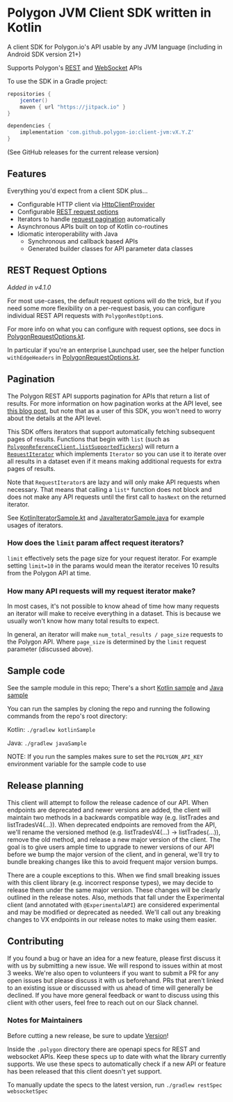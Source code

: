 # Polygon JVM Client SDK written in Kotlin

A client SDK for Polygon.io's API usable by any JVM language (including in Android SDK version 21+)

Supports Polygon's [REST](https://polygon.io/docs/#getting-started) and [WebSocket](https://polygon.io/sockets) APIs

To use the SDK in a Gradle project:
```groovy
repositories {
    jcenter()
    maven { url "https://jitpack.io" }
}

dependencies {
    implementation 'com.github.polygon-io:client-jvm:vX.Y.Z' 
}
```

(See GitHub releases for the current release version)

## Features
Everything you'd expect from a client SDK plus...
- Configurable HTTP client via [HttpClientProvider](src/main/kotlin/io/polygon/kotlin/sdk/HttpClientProvider.kt)
- Configurable [REST request options](#rest-request-options)
- Iterators to handle [request pagination](#pagination) automatically
- Asynchronous APIs built on top of Kotlin co-routines
- Idiomatic interoperability with Java
  - Synchronous and callback based APIs
  - Generated builder classes for API parameter data classes

## REST Request Options

_Added in v4.1.0_

For most use-cases, the default request options will do the trick, 
but if you need some more flexibility on a per-request basis, 
you can configure individual REST API requests with `PolygonRestOption`s.

For more info on what you can configure with request options, see docs in 
[PolygonRequestOptions.kt](src/main/kotlin/io/polygon/kotlin/sdk/rest/PolygonRestOptions.kt).

In particular if you're an enterprise Launchpad user, see the helper function 
`withEdgeHeaders` in [PolygonRequestOptions.kt](src/main/kotlin/io/polygon/kotlin/sdk/rest/PolygonRestOptions.kt).

## Pagination

The Polygon REST API supports pagination for APIs that return a list of results.
For more information on how pagination works at the API level, see [this blog post](https://polygon.io/blog/api-pagination-patterns/),
but note that as a user of this SDK, you won't need to worry about the details at the API level.

This SDK offers iterators that support automatically fetching subsequent pages of results.
Functions that begin with `list` (such as [`PolygonReferenceClient.listSupportedTickers`](src/main/kotlin/io/polygon/kotlin/sdk/rest/reference/PolygonReferenceClient.kt))
will return a [`RequestIterator`](src/main/kotlin/io/polygon/kotlin/sdk/rest/RequestIterator.kt)
which implements `Iterator` so you can use it to iterate over all results in a dataset even if it means making additional requests for extra pages of results.

Note that `RequestIterator`s are lazy and will only make API requests when necessary.
That means that calling a `list*` function does not block and does not make any API requests until the first call to 
`hasNext` on the returned iterator.

See [KotlinIteratorSample.kt](sample/src/main/java/io/polygon/kotlin/sdk/sample/KotlinIteratorSample.kt)
and [JavaIteratorSample.java](sample/src/main/java/io/polygon/kotlin/sdk/sample/JavaIteratorSample.java)
for example usages of iterators.

### How does the `limit` param affect request iterators?
`limit` effectively sets the page size for your request iterator.
For example setting `limit=10` in the params would mean the iterator 
receives 10 results from the Polygon API at time.

### How many API requests will my request iterator make?
In most cases, it's not possible to know ahead of time how many requests an iterator will
make to receive everything in a dataset.
This is because we usually won't know how many total results to expect.

In general, an iterator will make `num_total_results / page_size` requests to the Polygon API.
Where `page_size` is determined by the `limit` request parameter (discussed above).

## Sample code
See the sample module in this repo; There's a short [Kotlin sample](sample/src/main/java/io/polygon/kotlin/sdk/sample/KotlinUsageSample.kt) 
and [Java sample](sample/src/main/java/io/polygon/kotlin/sdk/sample/JavaUsageSample.java)


You can run the samples by cloning the repo and running the following commands from the repo's root directory:

Kotlin: `./gradlew kotlinSample`

Java: `./gradlew javaSample`

NOTE: If you run the samples makes sure to set the `POLYGON_API_KEY` environment variable for the sample code to use

## Release planning
This client will attempt to follow the release cadence of our API. 
When endpoints are deprecated and newer versions are added, 
the client will maintain two methods in a backwards compatible way 
(e.g. listTrades and listTradesV4(...)). 
When deprecated endpoints are removed from the API, 
we'll rename the versioned method (e.g. listTradesV4(...) -> listTrades(...)), 
remove the old method, and release a new major version of the client. 
The goal is to give users ample time to upgrade to newer versions of our API 
before we bump the major version of the client, and in general, 
we'll try to bundle breaking changes like this to avoid frequent major version bumps.

There are a couple exceptions to this. 
When we find small breaking issues with this client library (e.g. incorrect response types), 
we may decide to release them under the same major version. 
These changes will be clearly outlined in the release notes. 
Also, methods that fall under the Experimental client (and annotated with `@ExperimentalAPI`) 
are considered experimental and may be modified or deprecated as needed. 
We'll call out any breaking changes to VX endpoints in our release notes to make using them easier.

## Contributing
If you found a bug or have an idea for a new feature, 
please first discuss it with us by submitting a new issue. 
We will respond to issues within at most 3 weeks. 
We're also open to volunteers if you want to submit a PR for any open issues
but please discuss it with us beforehand. 
PRs that aren't linked to an existing issue or discussed with us ahead of time will generally be declined. 
If you have more general feedback or want to discuss using this client with other users, 
feel free to reach out on our Slack channel.

### Notes for Maintainers

Before cutting a new release, be sure to update [Version](./src/main/kotlin/io/polygon/kotlin/sdk/Version.kt)!

Inside the `.polygon` directory there are openapi specs for REST and websocket APIs.
Keep these specs up to date with what the library currently supports. 
We use these specs to automatically check if a new API or feature has been released that this client doesn't yet support.

To manually update the specs to the latest version, run `./gradlew restSpec websocketSpec`
